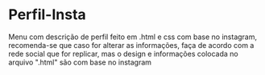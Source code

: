 # Perfil-Insta
Menu com descrição de perfil feito em .html e css com base no instagram, recomenda-se que caso for alterar as informações, faça de acordo com a rede social que for replicar, mas o design e informações colocada no arquivo ".html" são com base no instagram
